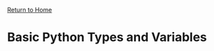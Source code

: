 [Return to Home](https://anthony-agbay.github.io/python-resource-guide)

# Basic Python Types and Variables
